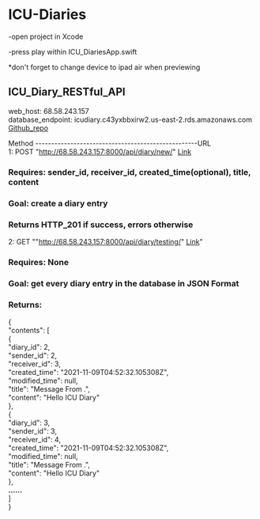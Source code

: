 # ICU-Diaries

-open project in Xcode


-press play within ICU_DiariesApp.swift

*don't forget to change device to ipad air when previewing


## **ICU_Diary_RESTful_API**  
web_host: 68.58.243.157  
database_endpoint: icudiary.c43yxbbxirw2.us-east-2.rds.amazonaws.com  
[Github_repo](https://github.com/slingjun/ICU_Diary_REST_Services)  

Method ---------------------------------------------------URL  
1: POST                  "http://68.58.243.157:8000/api/diary/new/"  [Link](http://68.58.243.157:8000/api/diary/new/)  
### Requires: sender_id, receiver_id, created_time(optional), title, content  
### Goal: create a diary entry  
### Returns HTTP_201 if success, errors otherwise  
  
2: GET                   ""http://68.58.243.157:8000/api/diary/testing/" [Link](http://68.58.243.157:8000/api/diary/testing/)"  
### Requires: None  
### Goal: get every diary entry in the database in **JSON Format**  
### Returns:   
{  
    "contents": [  
        {  
            "diary_id": 2,  
            "sender_id": 2,  
            "receiver_id": 3,  
            "created_time": "2021-11-09T04:52:32.105308Z",  
            "modified_time": null,  
            "title": "Message From .",  
            "content": "Hello ICU Diary"  
        },  
        {  
            "diary_id": 3,  
            "sender_id": 3,  
            "receiver_id": 4,  
            "created_time": "2021-11-09T04:52:32.105308Z",  
            "modified_time": null,  
            "title": "Message From .",  
            "content": "Hello ICU Diary"  
        },  
        **......**  
    ]  
}  

